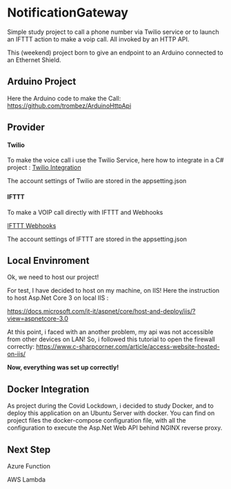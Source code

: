 # NotificationGateway

Simple study project to call a phone number via Twilio service or to launch an IFTTT action to make a voip call.
All invoked by an HTTP API.

This (weekend) project born to give an endpoint to an Arduino connected to an Ethernet Shield. 

## Arduino Project

Here the Arduino code to make the Call:
https://github.com/trombez/ArduinoHttpApi

## Provider

#### Twilio

To make the voice call i use the Twilio Service, here how to integrate in a C# project : 
[Twilio Integration](https://www.twilio.com/docs/voice/quickstart/csharp)

The account settings of Twilio are stored in the appsetting.json

#### IFTTT

To make a VOIP call directly with IFTTT and Webhooks

[IFTTT Webhooks](https://ifttt.com/maker_webhooks)

The account settings of IFTTT are stored in the appsetting.json

## Local Envinroment

Ok, we need to host our project! 

For test, I have decided to host on my machine, on IIS!
Here the instruction to host Asp.Net Core 3 on local IIS : 

https://docs.microsoft.com/it-it/aspnet/core/host-and-deploy/iis/?view=aspnetcore-3.0

At this point, i faced with an another problem, my api was not accessible from other devices on LAN! 
So, i followed this tutorial to open the firewall correctly:
https://www.c-sharpcorner.com/article/access-website-hosted-on-iis/

**Now, everything was set up correctly!**

## Docker Integration

As project during the Covid Lockdown, i decided to study Docker, and to deploy this application on an Ubuntu Server with docker. You can find on project files the docker-compose configuration file, with all the configuration to execute the Asp.Net Web API behind NGINX reverse proxy.

## Next Step

Azure Function

AWS Lambda
